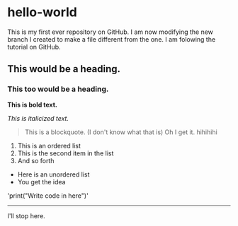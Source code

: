# hello-world

This is my first ever repository on GitHub. 
I am now modifying the new branch I created to make a file different from the one.
I am folowing the tutorial on GitHub.

## This would be a heading.

### This too would be a heading.

**This is bold text.**

*This is italicized text.*

> This is a blockquote. (I don't know what that is)
> Oh I get it.
> hihihihi

1. This is an ordered list
2. This is the second item in the list
3. And so forth

- Here is an unordered list
- You get the idea

'print("Write code in here")'

---

I'll stop here.
